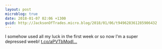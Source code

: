 ```yaml
---
layout: post
microblog: true
date: 2018-01-07 02:06 +1300
guid: http://JacksonOfTrades.micro.blog/2018/01/06/t949628361285906432.html
---
```

I somehow used all my luck in the first week or so now I'm a super depressed weeb! [t.co/aPVTbMqdl...](https://t.co/aPVTbMqdlf)
